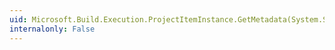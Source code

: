```yaml
---
uid: Microsoft.Build.Execution.ProjectItemInstance.GetMetadata(System.String)
internalonly: False
---
```


